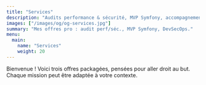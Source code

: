 ```yaml
---
title: "Services"
description: "Audits performance & sécurité, MVP Symfony, accompagnement DevSecOps. Offres packagées, livrables clairs, délais maîtrisés."
images: ["/images/og/og-services.jpg"]
summary: "Mes offres pro : audit perf/séc., MVP Symfony, DevSecOps."
menu:
  main:
    name: "Services"
    weight: 20
---
```

Bienvenue ! Voici trois offres packagées, pensées pour aller droit au but. Chaque mission peut être adaptée à votre contexte.
